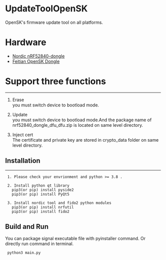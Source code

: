 # UpdateToolOpenSK
OpenSK's firmware update tool on all platforms.


# Hardware
*   [Nordic nRF52840-dongle](https://www.nordicsemi.com/Software-and-Tools/Development-Kits/nRF52840-Dongle)
*   [Feitian OpenSK Dongle](https://feitiantech.github.io/OpenSK_USB/hardware/)

# Support three functions
-------------------------------------------------------------
1. Erase  
 you must switch device to bootload mode.

2. Update  
  you must switch device to bootload mode.And the package name of nrf52840_dongle_dfu_dfu.zip is located on same level directory.


3. Inject cert  
  The certificate and private key are stored in crypto_data folder on same level directory.


## Installation
-------------------------------------------------------------
 ```shell
  1. Please check your envrionment and python >= 3.8 .
 ```
 
 ```shell
  2. Install python qt library
    pip3(or pip) install pyside2
    pip3(or pip) install PyQt5
  ```
  
 ```shell
  3. Install nordic tool and fido2 python modules 
    pip3(or pip) install nrfutil
    pip3(or pip) install fido2
 ```
 
## Build and Run
You can package signal executable file with pyinstaller command.
Or directly run command in terminal.
 ```shell
  python3 main.py
  ```
